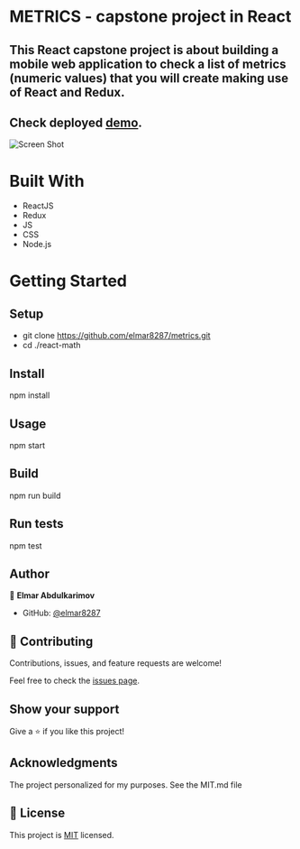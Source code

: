 <!-- # Getting Started with Create React App -->
# METRICS - capstone project in React
## This React capstone project is about building a mobile web application to check a list of metrics (numeric values) that you will create making use of React and Redux.

## Check deployed [demo]().

![Screen Shot]()

# Built With
- ReactJS
- Redux
- JS 
- CSS
- Node.js 

# Getting Started

## Setup
- git clone https://github.com/elmar8287/metrics.git
- cd ./react-math

## Install
npm install

## Usage
npm start

## Build
npm run build

## Run tests
npm test

## Author

👤 **Elmar Abdulkarimov**

- GitHub: [@elmar8287](https://github.com/elmar8287)


## 🤝 Contributing

Contributions, issues, and feature requests are welcome!

Feel free to check the [issues page](../../issues/).

## Show your support

Give a ⭐️ if you like this project!

## Acknowledgments

The project personalized for my  purposes. See the MIT.md file

## 📝 License

This project is [MIT](./MIT.md) licensed.
